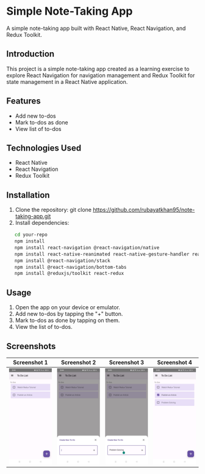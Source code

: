 # Simple Note-Taking App

A simple note-taking app built with React Native, React Navigation, and Redux Toolkit.

## Introduction

This project is a simple note-taking app created as a learning exercise to explore React Navigation for navigation management and Redux Toolkit for state management in a React Native application.

## Features

- Add new to-dos
- Mark to-dos as done
- View list of to-dos

## Technologies Used

- React Native
- React Navigation
- Redux Toolkit

## Installation

1. Clone the repository: git clone https://github.com/rubayatkhan95/note-taking-app.git
2. Install dependencies:
```bash
   cd your-repo
   npm install
   npm install react-navigation @react-navigation/native
   npm install react-native-reanimated react-native-gesture-handler react-native-screens react-native-safe-area-context @react-native-community/masked-view
   npm install @react-navigation/stack
   npm install @react-navigation/bottom-tabs
   npm install @reduxjs/toolkit react-redux
```
## Usage

1. Open the app on your device or emulator.
2. Add new to-dos by tapping the "+" button.
3. Mark to-dos as done by tapping on them.
4. View the list of to-dos.

## Screenshots

| Screenshot 1 | Screenshot 2 | Screenshot 3 | Screenshot 4 |
|---------------|---------------|---------------|---------------|
| <img src="Screenshot_1.jpeg" width="200"/> | <img src="Screenshot_2.jpeg" width="200"/> | <img src="Screenshot_3.jpeg" width="200"/> | <img src="Screenshot_4.jpeg" width="200"/> |



   
    
